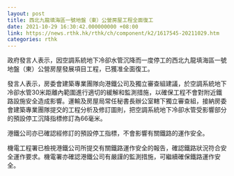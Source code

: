 ```yaml
---
layout: post
title: 西北九龍填海區一號地盤（東）公營房屋工程全面復工
date: 2021-10-29 16:30:42.000000000 +08:00
link: https://news.rthk.hk/rthk/ch/component/k2/1617545-20211029.htm
categories: rthk
---
```


政府發言人表示，因空調系統地下冷卻水管沉降而一度停工的西北九龍填海區一號地盤（東）公營房屋發展項目工程，已獲准全面復工。

發言人表示，房委會建築專業團隊向港鐵公司及獨立審查組建議，於空調系統地下冷卻水管30米距離內範圍進行適切的緩解和監測措施，以確保工程不會對附近鐵路設施安全造成影響。運輸及房屋局常任秘書長辦公室轄下獨立審查組，接納房委會建築專業團隊提交的工程分析及修訂圖則，把空調系統地下冷卻水管受影響部分的預設停工沉降指標修訂為66毫米。
 
港鐵公司亦已確認經修訂的預設停工指標，不會影響有關鐵路的運作安全。

機電工程署已檢視港鐵公司所提交有關鐵路運作安全的報告，確認鐵路狀況符合安全運作要求。機電署亦確認港鐵公司有嚴謹的監測措施，可繼續確保鐵路運作安全。
